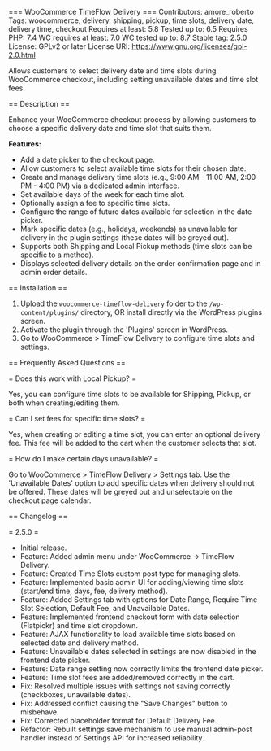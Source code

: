 === WooCommerce TimeFlow Delivery ===
Contributors: amore_roberto 
Tags: woocommerce, delivery, shipping, pickup, time slots, delivery date, delivery time, checkout
Requires at least: 5.8
Tested up to: 6.5
Requires PHP: 7.4
WC requires at least: 7.0
WC tested up to: 8.7
Stable tag: 2.5.0
License: GPLv2 or later
License URI: https://www.gnu.org/licenses/gpl-2.0.html

Allows customers to select delivery date and time slots during WooCommerce checkout, including setting unavailable dates and time slot fees.

== Description ==

Enhance your WooCommerce checkout process by allowing customers to choose a specific delivery date and time slot that suits them.

**Features:**

*   Add a date picker to the checkout page.
*   Allow customers to select available time slots for their chosen date.
*   Create and manage delivery time slots (e.g., 9:00 AM - 11:00 AM, 2:00 PM - 4:00 PM) via a dedicated admin interface.
*   Set available days of the week for each time slot.
*   Optionally assign a fee to specific time slots.
*   Configure the range of future dates available for selection in the date picker.
*   Mark specific dates (e.g., holidays, weekends) as unavailable for delivery in the plugin settings (these dates will be greyed out).
*   Supports both Shipping and Local Pickup methods (time slots can be specific to a method).
*   Displays selected delivery details on the order confirmation page and in admin order details.


== Installation ==

1.  Upload the `woocommerce-timeflow-delivery` folder to the `/wp-content/plugins/` directory, OR install directly via the WordPress plugins screen.
2.  Activate the plugin through the 'Plugins' screen in WordPress.
3.  Go to WooCommerce > TimeFlow Delivery to configure time slots and settings.


== Frequently Asked Questions ==

= Does this work with Local Pickup? =

Yes, you can configure time slots to be available for Shipping, Pickup, or both when creating/editing them.

= Can I set fees for specific time slots? =

Yes, when creating or editing a time slot, you can enter an optional delivery fee. This fee will be added to the cart when the customer selects that slot.

= How do I make certain days unavailable? =

Go to WooCommerce > TimeFlow Delivery > Settings tab. Use the 'Unavailable Dates' option to add specific dates when delivery should not be offered. These dates will be greyed out and unselectable on the checkout page calendar.


== Changelog ==

= 2.5.0 =
*   Initial release.
*   Feature: Added admin menu under WooCommerce -> TimeFlow Delivery.
*   Feature: Created Time Slots custom post type for managing slots.
*   Feature: Implemented basic admin UI for adding/viewing time slots (start/end time, days, fee, delivery method).
*   Feature: Added Settings tab with options for Date Range, Require Time Slot Selection, Default Fee, and Unavailable Dates.
*   Feature: Implemented frontend checkout form with date selection (Flatpickr) and time slot dropdown.
*   Feature: AJAX functionality to load available time slots based on selected date and delivery method.
*   Feature: Unavailable dates selected in settings are now disabled in the frontend date picker.
*   Feature: Date range setting now correctly limits the frontend date picker.
*   Feature: Time slot fees are added/removed correctly in the cart.
*   Fix: Resolved multiple issues with settings not saving correctly (checkboxes, unavailable dates).
*   Fix: Addressed conflict causing the "Save Changes" button to misbehave.
*   Fix: Corrected placeholder format for Default Delivery Fee.
*   Refactor: Rebuilt settings save mechanism to use manual admin-post handler instead of Settings API for increased reliability.



 

